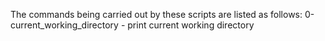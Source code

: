 The commands being carried out by these scripts are listed as follows:
0-current_working_directory - print current working directory
